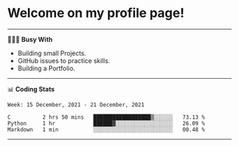 # Welcome on my profile page!
<!-- print(("dralla"[::-1]+"s").capitalize()) -->

---
👨🏻‍💻 **Busy With**
* Building small Projects.
* GitHub issues to practice skills.
* Building a Portfolio.

---
📊 **Coding Stats**
<!--START_SECTION:waka-->
```text
Week: 15 December, 2021 - 21 December, 2021

C          2 hrs 50 mins   ██████████████████▒░░░░░░   73.13 % 
Python     1 hr            ██████▓░░░░░░░░░░░░░░░░░░   26.09 % 
Markdown   1 min           ░░░░░░░░░░░░░░░░░░░░░░░░░   00.48 % 
```
<!--END_SECTION:waka-->
---
